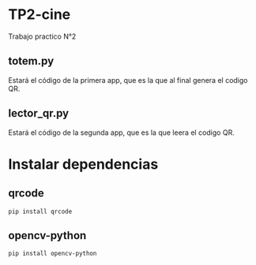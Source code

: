 # TP2-cine
Trabajo practico N°2 

## totem.py
Estará el código de la primera app, que es la que al final genera el codigo QR.

## lector_qr.py
Estará el código de la segunda app, que es la que leera el codigo QR.

# Instalar dependencias
## qrcode
``pip install qrcode``

## opencv-python
``pip install opencv-python``
